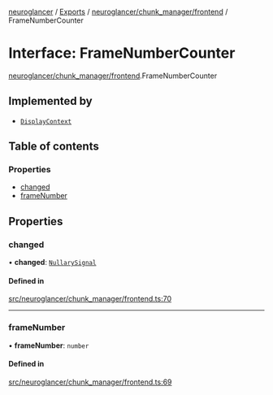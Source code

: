 [neuroglancer](../README.md) / [Exports](../modules.md) / [neuroglancer/chunk\_manager/frontend](../modules/neuroglancer_chunk_manager_frontend.md) / FrameNumberCounter

# Interface: FrameNumberCounter

[neuroglancer/chunk_manager/frontend](../modules/neuroglancer_chunk_manager_frontend.md).FrameNumberCounter

## Implemented by

- [`DisplayContext`](../classes/neuroglancer_display_context.DisplayContext.md)

## Table of contents

### Properties

- [changed](neuroglancer_chunk_manager_frontend.FrameNumberCounter.md#changed)
- [frameNumber](neuroglancer_chunk_manager_frontend.FrameNumberCounter.md#framenumber)

## Properties

### changed

• **changed**: [`NullarySignal`](../classes/neuroglancer_util_signal.NullarySignal.md)

#### Defined in

[src/neuroglancer/chunk_manager/frontend.ts:70](https://github.com/ActiveBrainAtlas2/neuroglancer/blob/91617476/src/neuroglancer/chunk_manager/frontend.ts#L70)

___

### frameNumber

• **frameNumber**: `number`

#### Defined in

[src/neuroglancer/chunk_manager/frontend.ts:69](https://github.com/ActiveBrainAtlas2/neuroglancer/blob/91617476/src/neuroglancer/chunk_manager/frontend.ts#L69)
